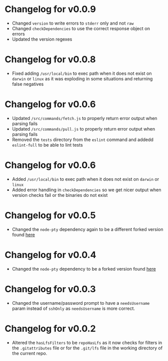 # Changelog for v0.0.9

- Changed `version` to write errors to `stderr` only and not `raw`
- Changed `checkDependencies` to use the correct response object on errors
- Updated the version regexes

# Changelog for v0.0.8

- Fixed adding `/usr/local/bin` to exec path when it does not exist on `darwin` or `linux` as it was exploding in some situations and returning false negatives

# Changelog for v0.0.6

- Updated `/src/commands/fetch.js` to properly return error output when parsing fails
- Updated `/src/commands/pull.js` to properly return error output when parsing fails
- Removed the `tests` directory from the `eslint` command and addedd `eslint-full` to be able to lint tests

# Changelog for v0.0.6

- Added `/usr/local/bin` to exec path when it does not exist on `darwin` or `linux`
- Added error handling in `checkDependencies` so we get nicer output when version checks fail or the binaries do not exist

# Changelog for v0.0.5

- Changed the `node-pty` dependency again to be a different forked version found [here](https://github.com/implausible/node-pty)

# Changelog for v0.0.4

- Changed the `node-pty` dependency to be a forked version found [here](https://github.com/implausible/node-pty)

# Changelog for v0.0.3

- Changed the username/password prompt to have a `needsUsername` param instead of `sshOnly` as `needsUsername` is more correct.

# Changelog for v0.0.2

 - Altered the `hasLfsFilters` to be `repoHasLfs` as it now checks for filters in the `.gitattributes` file or for the `.git/lfs` file in the working directory of the current repo.